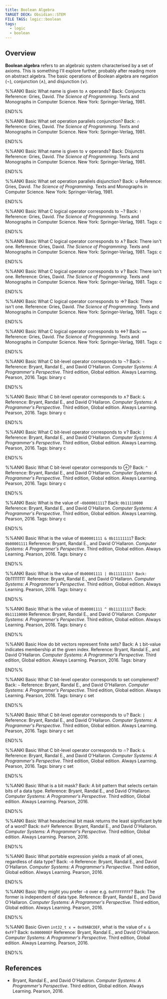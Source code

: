 ```yaml
---
title: Boolean Algebra
TARGET DECK: Obsidian::STEM
FILE TAGS: logic::boolean
tags:
  - logic
  - boolean
---
```


## Overview

**Boolean algebra** refers to an algebraic system characterised by a set of axioms. This is something I'll explore further, probably after reading more on abstract algebra. The basic operations of Boolean algebra are negation ($\neg$), conjunction ($\land$), and disjunction ($\lor$). 

%%ANKI
Basic
What name is given to $\land$ operands?
Back: Conjuncts
Reference: Gries, David. *The Science of Programming*. Texts and Monographs in Computer Science. New York: Springer-Verlag, 1981.
<!--ID: 1706994861304-->
END%%

%%ANKI
Basic
What set operation parallels conjunction?
Back: $\cap$
Reference: Gries, David. *The Science of Programming*. Texts and Monographs in Computer Science. New York: Springer-Verlag, 1981.
<!--ID: 1708221293474-->
END%%

%%ANKI
Basic
What name is given to $\lor$ operands?
Back: Disjuncts
Reference: Gries, David. *The Science of Programming*. Texts and Monographs in Computer Science. New York: Springer-Verlag, 1981.
<!--ID: 1706994861306-->
END%%

%%ANKI
Basic
What set operation parallels disjunction?
Back: $\cup$
Reference: Gries, David. *The Science of Programming*. Texts and Monographs in Computer Science. New York: Springer-Verlag, 1981.
<!--ID: 1708221293479-->
END%%

%%ANKI
Basic
What C logical operator corresponds to $\neg$?
Back: `!`
Reference: Gries, David. *The Science of Programming*. Texts and Monographs in Computer Science. New York: Springer-Verlag, 1981.
Tags: c
<!--ID: 1706994861325-->
END%%

%%ANKI
Basic
What C logical operator corresponds to $\land$?
Back: There isn't one.
Reference: Gries, David. *The Science of Programming*. Texts and Monographs in Computer Science. New York: Springer-Verlag, 1981.
Tags: c
<!--ID: 1706994861327-->
END%%

%%ANKI
Basic
What C logical operator corresponds to $\lor$?
Back: There isn't one.
Reference: Gries, David. *The Science of Programming*. Texts and Monographs in Computer Science. New York: Springer-Verlag, 1981.
Tags: c
<!--ID: 1706994861329-->
END%%

%%ANKI
Basic
What C logical operator corresponds to $\Rightarrow$?
Back: There isn't one.
Reference: Gries, David. *The Science of Programming*. Texts and Monographs in Computer Science. New York: Springer-Verlag, 1981.
Tags: c
<!--ID: 1706994861331-->
END%%

%%ANKI
Basic
What C logical operator corresponds to $\Leftrightarrow$?
Back: `==`
Reference: Gries, David. *The Science of Programming*. Texts and Monographs in Computer Science. New York: Springer-Verlag, 1981.
Tags: c
<!--ID: 1706994861333-->
END%%

%%ANKI
Basic
What C bit-level operator corresponds to $\neg$?
Back: `~`
Reference: Bryant, Randal E., and David O'Hallaron. *Computer Systems: A Programmer's Perspective*. Third edition, Global edition. Always Learning. Pearson, 2016.
Tags: binary c
<!--ID: 1707774068116-->
END%%

%%ANKI
Basic
What C bit-level operator corresponds to $\land$?
Back: `&`
Reference: Bryant, Randal E., and David O'Hallaron. *Computer Systems: A Programmer's Perspective*. Third edition, Global edition. Always Learning. Pearson, 2016.
Tags: binary c
<!--ID: 1707774068124-->
END%%

%%ANKI
Basic
What C bit-level operator corresponds to $\lor$?
Back: `|`
Reference: Bryant, Randal E., and David O'Hallaron. *Computer Systems: A Programmer's Perspective*. Third edition, Global edition. Always Learning. Pearson, 2016.
Tags: binary c
<!--ID: 1707774068132-->
END%%

%%ANKI
Basic
What C bit-level operator corresponds to $\oplus$?
Back: `^`
Reference: Bryant, Randal E., and David O'Hallaron. *Computer Systems: A Programmer's Perspective*. Third edition, Global edition. Always Learning. Pearson, 2016.
Tags: binary c
<!--ID: 1707774068137-->
END%%

%%ANKI
Basic
What is the value of `~0b00001111`?
Back: `0b11110000`
Reference: Bryant, Randal E., and David O'Hallaron. *Computer Systems: A Programmer's Perspective*. Third edition, Global edition. Always Learning. Pearson, 2016.
Tags: binary c
<!--ID: 1707774068142-->
END%%

%%ANKI
Basic
What is the value of `0b00001111 & 0b11111111`?
Back: `0b00001111`
Reference: Bryant, Randal E., and David O'Hallaron. *Computer Systems: A Programmer's Perspective*. Third edition, Global edition. Always Learning. Pearson, 2016.
Tags: binary c
<!--ID: 1707774068151-->
END%%

%%ANKI
Basic
What is the value of `0b00001111 | 0b11111111?
Back: `0b11111111`
Reference: Bryant, Randal E., and David O'Hallaron. *Computer Systems: A Programmer's Perspective*. Third edition, Global edition. Always Learning. Pearson, 2016.
Tags: binary c
<!--ID: 1707774068161-->
END%%

%%ANKI
Basic
What is the value of `0b00001111 ^ 0b11111111`?
Back: `0b11110000`
Reference: Bryant, Randal E., and David O'Hallaron. *Computer Systems: A Programmer's Perspective*. Third edition, Global edition. Always Learning. Pearson, 2016.
Tags: binary c
<!--ID: 1707774068167-->
END%%

%%ANKI
Basic
How do bit vectors represent finite sets?
Back: A `1` bit-value indicates membership at the given index.
Reference: Bryant, Randal E., and David O'Hallaron. *Computer Systems: A Programmer's Perspective*. Third edition, Global edition. Always Learning. Pearson, 2016.
Tags: binary
<!--ID: 1707774068173-->
END%%

%%ANKI
Basic
What C bit-level operator corresponds to set complement?
Back: `~`
Reference: Bryant, Randal E., and David O'Hallaron. *Computer Systems: A Programmer's Perspective*. Third edition, Global edition. Always Learning. Pearson, 2016.
Tags: binary c set
<!--ID: 1707774068179-->
END%%

%%ANKI
Basic
What C bit-level operator corresponds to $\cup$?
Back: `|`
Reference: Bryant, Randal E., and David O'Hallaron. *Computer Systems: A Programmer's Perspective*. Third edition, Global edition. Always Learning. Pearson, 2016.
Tags: binary c set
<!--ID: 1707774068186-->
END%%

%%ANKI
Basic
What C bit-level operator corresponds to $\cap$?
Back: `&`
Reference: Bryant, Randal E., and David O'Hallaron. *Computer Systems: A Programmer's Perspective*. Third edition, Global edition. Always Learning. Pearson, 2016.
Tags: binary c set
<!--ID: 1707774068192-->
END%%

%%ANKI
Basic
What is a bit mask?
Back: A bit pattern that selects certain bits of a data type.
Reference: Bryant, Randal E., and David O'Hallaron. *Computer Systems: A Programmer's Perspective*. Third edition, Global edition. Always Learning. Pearson, 2016.
<!--ID: 1707774068217-->
END%%

%%ANKI
Basic
What hexadecimal bit mask returns the least significant byte of a word?
Back: `0xFF`
Reference: Bryant, Randal E., and David O'Hallaron. *Computer Systems: A Programmer's Perspective*. Third edition, Global edition. Always Learning. Pearson, 2016.
<!--ID: 1707774068225-->
END%%

%%ANKI
Basic
What portable expression yields a mask of all ones, regardless of data type?
Back: `~0`
Reference: Bryant, Randal E., and David O'Hallaron. *Computer Systems: A Programmer's Perspective*. Third edition, Global edition. Always Learning. Pearson, 2016.
<!--ID: 1707774068229-->
END%%

%%ANKI
Basic
Why might you prefer `~0` over e.g. `0xFFFFFFFF`?
Back: The former is independent of data type.
Reference: Bryant, Randal E., and David O'Hallaron. *Computer Systems: A Programmer's Perspective*. Third edition, Global edition. Always Learning. Pearson, 2016.
<!--ID: 1707774068233-->
END%%

%%ANKI
Basic
Given `int32_t x = 0x89ABCDEF`, what is the value of `x & 0xFF`?
Back: `0x000000EF`
Reference: Bryant, Randal E., and David O'Hallaron. *Computer Systems: A Programmer's Perspective*. Third edition, Global edition. Always Learning. Pearson, 2016.
<!--ID: 1707774068237-->
END%%

## References

* Bryant, Randal E., and David O'Hallaron. *Computer Systems: A Programmer's Perspective*. Third edition, Global edition. Always Learning. Pearson, 2016.